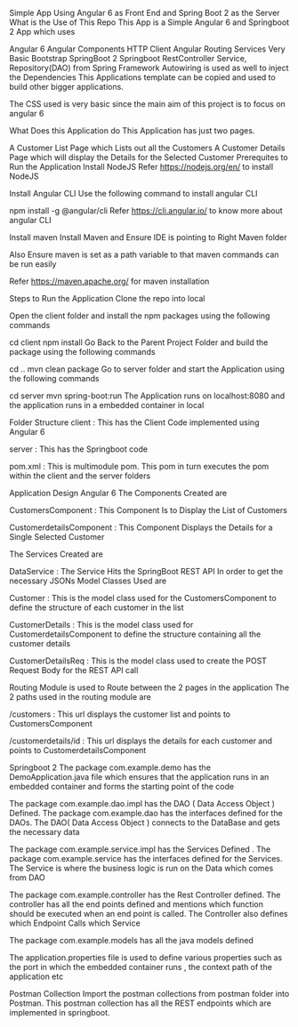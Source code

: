 Simple App Using Angular 6 as Front End and Spring Boot 2 as the Server
What is the Use of This Repo
This App is a Simple Angular 6 and Springboot 2 App which uses

Angular 6
Angular Components
HTTP Client
Angular Routing
Services
Very Basic Bootstrap
SpringBoot 2
Springboot RestController
Service, Repository(DAO) from Spring Framework
Autowiring is used as well to inject the Dependencies
This Applications template can be copied and used to build other bigger applications.

The CSS used is very basic since the main aim of this project is to focus on angular 6

What Does this Application do
This Application has just two pages.

A Customer List Page which Lists out all the Customers
A Customer Details Page which will display the Details for the Selected Customer
Prerequites to Run the Application
Install NodeJS
Refer https://nodejs.org/en/ to install NodeJS

Install Angular CLI
Use the following command to install angular CLI

npm install -g @angular/cli
Refer https://cli.angular.io/ to know more about angular CLI

Install maven
Install Maven and Ensure IDE is pointing to Right Maven folder

Also Ensure maven is set as a path variable to that maven commands can be run easily

Refer https://maven.apache.org/ for maven installation

Steps to Run the Application
Clone the repo into local

Open the client folder and install the npm packages using the following commands

cd client
npm install
Go Back to the Parent Project Folder and build the package using the following commands

cd ..
mvn clean package
Go to server folder and start the Application using the following commands

cd server
mvn spring-boot:run
The Application runs on localhost:8080 and the application runs in a embedded container in local

Folder Structure
client : This has the Client Code implemented using Angular 6

server : This has the Springboot code

pom.xml : This is multimodule pom. This pom in turn executes the pom within the client and the server folders

Application Design
Angular 6
The Components Created are

CustomersComponent : This Component Is to Display the List of Customers

CustomerdetailsComponent : This Component Displays the Details for a Single Selected Customer

The Services Created are

DataService : The Service Hits the SpringBoot REST API In order to get the necessary JSONs
Model Classes Used are

Customer : This is the model class used for the CustomersComponent to define the structure of each customer in the list

CustomerDetails : This is the model class used for CustomerdetailsComponent to define the structure containing all the customer details

CustomerDetailsReq : This is the model class used to create the POST Request Body for the REST API call

Routing Module is used to Route between the 2 pages in the application The 2 paths used in the routing module are

/customers : This url displays the customer list and points to CustomersComponent

/customerdetails/id : This url displays the details for each customer and points to CustomerdetailsComponent

Springboot 2
The package com.example.demo has the DemoApplication.java file which ensures that the application runs in an embedded container and forms the starting point of the code

The package com.example.dao.impl has the DAO ( Data Access Object ) Defined. The package com.example.dao has the interfaces defined for the DAOs. The DAO( Data Access Object ) connects to the DataBase and gets the necessary data

The package com.example.service.impl has the Services Defined . The package com.example.service has the interfaces defined for the Services. The Service is where the business logic is run on the Data which comes from DAO

The package com.example.controller has the Rest Controller defined. The controller has all the end points defined and mentions which function should be executed when an end point is called. The Controller also defines which Endpoint Calls which Service

The package com.example.models has all the java models defined

The application.properties file is used to define various properties such as the port in which the embedded container runs , the context path of the application etc

Postman Collection
Import the postman collections from postman folder into Postman. This postman collection has all the REST endpoints which are implemented in springboot.
